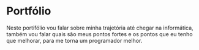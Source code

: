 # Portfólio 
Neste portifólio vou falar sobre minha trajetória até chegar na informática, também vou falar quais são meus pontos fortes e os pontos que eu tenho que melhorar, para me torna um programador melhor.
